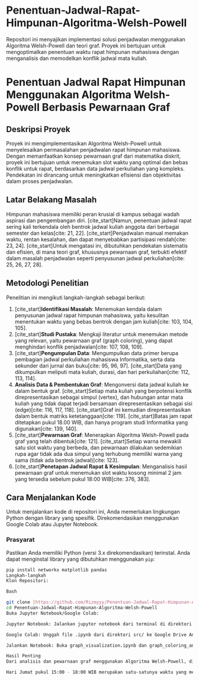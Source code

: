 # Penentuan-Jadwal-Rapat-Himpunan-Algoritma-Welsh-Powell
Repositori ini menyajikan implementasi solusi penjadwalan menggunakan Algoritma Welsh-Powell dan teori graf. Proyek ini bertujuan untuk mengoptimalkan penentuan waktu rapat himpunan mahasiswa dengan menganalisis dan memodelkan konflik jadwal mata kuliah.
# Penentuan Jadwal Rapat Himpunan Menggunakan Algoritma Welsh-Powell Berbasis Pewarnaan Graf

## Deskripsi Proyek
Proyek ini mengimplementasikan Algoritma Welsh-Powell untuk menyelesaikan permasalahan penjadwalan rapat himpunan mahasiswa. Dengan memanfaatkan konsep pewarnaan graf dari matematika diskrit, proyek ini bertujuan untuk menemukan slot waktu yang optimal dan bebas konflik untuk rapat, berdasarkan data jadwal perkuliahan yang kompleks. Pendekatan ini dirancang untuk meningkatkan efisiensi dan objektivitas dalam proses penjadwalan.

## Latar Belakang Masalah
Himpunan mahasiswa memiliki peran krusial di kampus sebagai wadah aspirasi dan pengembangan diri. [cite_start]Namun, penentuan jadwal rapat sering kali terkendala oleh bentrok jadwal kuliah anggota dari berbagai semester dan kelas[cite: 21, 22]. [cite_start]Penjadwalan manual memakan waktu, rentan kesalahan, dan dapat menyebabkan partisipasi rendah[cite: 23, 24]. [cite_start]Untuk mengatasi ini, dibutuhkan pendekatan sistematis dan efisien, di mana teori graf, khususnya pewarnaan graf, terbukti efektif dalam masalah penjadwalan seperti penyusunan jadwal perkuliahan[cite: 25, 26, 27, 28].

## Metodologi Penelitian
Penelitian ini mengikuti langkah-langkah sebagai berikut:
1.  [cite_start]**Identifikasi Masalah**: Menemukan kendala dalam penyusunan jadwal rapat himpunan mahasiswa, yaitu kesulitan menentukan waktu yang bebas bentrok dengan jam kuliah[cite: 103, 104, 105].
2.  [cite_start]**Studi Pustaka**: Mengkaji literatur untuk menemukan metode yang relevan, yaitu pewarnaan graf (graph coloring), yang dapat menghindari konflik penjadwalan[cite: 107, 108, 109].
3.  [cite_start]**Pengumpulan Data**: Mengumpulkan data primer berupa pembagian jadwal perkuliahan mahasiswa Informatika, serta data sekunder dari jurnal dan buku[cite: 95, 96, 97]. [cite_start]Data yang dikumpulkan meliputi mata kuliah, durasi, dan hari perkuliahan[cite: 112, 113, 114].
4.  **Analisis Data & Pembentukan Graf**: Mengonversi data jadwal kuliah ke dalam bentuk graf. [cite_start]Setiap mata kuliah yang berpotensi konflik direpresentasikan sebagai simpul (vertex), dan hubungan antar mata kuliah yang tidak dapat terjadi bersamaan direpresentasikan sebagai sisi (edge)[cite: 116, 117, 118]. [cite_start]Graf ini kemudian direpresentasikan dalam bentuk matriks ketetanggaan[cite: 119]. [cite_start]Batas jam rapat ditetapkan pukul 18.00 WIB, dan hanya program studi Informatika yang digunakan[cite: 139, 140].
5.  [cite_start]**Pewarnaan Graf**: Menerapkan Algoritma Welsh-Powell pada graf yang telah dibentuk[cite: 121]. [cite_start]Setiap warna mewakili satu slot waktu yang berbeda, dan pewarnaan dilakukan sedemikian rupa agar tidak ada dua simpul yang terhubung memiliki warna yang sama (tidak ada bentrok jadwal)[cite: 123].
6.  [cite_start]**Penetapan Jadwal Rapat & Kesimpulan**: Menganalisis hasil pewarnaan graf untuk menemukan slot waktu kosong minimal 2 jam yang tersedia sebelum pukul 18:00 WIB[cite: 376, 383].
## Cara Menjalankan Kode
Untuk menjalankan kode di repositori ini, Anda memerlukan lingkungan Python dengan library yang spesifik. Direkomendasikan menggunakan Google Colab atau Jupyter Notebook.

### Prasyarat
Pastikan Anda memiliki Python (versi 3.x direkomendasikan) terinstal. Anda dapat menginstal library yang dibutuhkan menggunakan `pip`:
```bash
pip install networkx matplotlib pandas
Langkah-langkah
Klon Repositori:

Bash

git clone [https://github.com/Rizmyyy/Penentuan-Jadwal-Rapat-Himpunan-Algoritma-Welsh-Powell.git](https://github.com/Rizmyyy/Penentuan-Jadwal-Rapat-Himpunan-Algoritma-Welsh-Powell.git)
cd Penentuan-Jadwal-Rapat-Himpunan-Algoritma-Welsh-Powell
Buka Jupyter Notebook/Google Colab:

Jupyter Notebook: Jalankan jupyter notebook dari terminal di direktori root repositori, lalu navigasikan ke src/.

Google Colab: Unggah file .ipynb dari direktori src/ ke Google Drive Anda, lalu buka dengan Google Colab.

Jalankan Notebook: Buka graph_visualization.ipynb dan graph_coloring_and_analysis.ipynb secara berurutan dan jalankan setiap sel kode.

Hasil Penting
Dari analisis dan pewarnaan graf menggunakan Algoritma Welsh-Powell, ditemukan bahwa 

Hari Jumat pukul 15:00 - 18:00 WIB merupakan satu-satunya waktu yang memenuhi kriteria (minimal 2 jam dan sebelum pukul 18:00 WIB) dan tidak bertabrakan dengan jadwal kuliah lima kelas yang dianalisis (2 INF A, B, C dan 4 INF A, B). Waktu ini ditetapkan sebagai waktu resmi untuk pelaksanaan rapat rutin himpunan.
